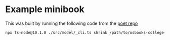# Example minibook


This was built by running the following code from the [poet repo](https://github.com/openstax/poet/pull/122)

```sh
npx ts-node@10.1.0 ./src/model/_cli.ts shrink /path/to/osbooks-college-algebra-bundle precalculus-2e:0,3 algebra-and-trigonometry-2e:10.0
```
